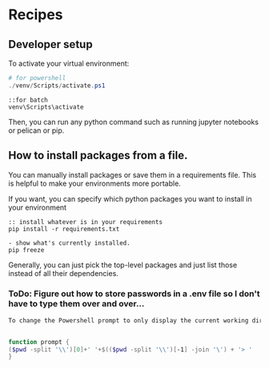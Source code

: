 # Recipes

## Developer setup

To activate your virtual environment:

```powershell
# for powershell
./venv/Scripts/activate.ps1
```

```batch
::for batch
venv\Scripts\activate
```

Then, you can run any python command such as running jupyter notebooks or pelican or pip.

## How to install packages from a file.

You can manually install packages or save them in a requirements file. This is helpful to make your environments more portable.

If you want, you can specify which python packages you want to install in your environment

```batch
:: install whatever is in your requirements
pip install -r requirements.txt

- show what's currently installed.
pip freeze
``` 

Generally, you can just pick the top-level packages and just list those instead of all their dependencies.

### ToDo: Figure out how to store passwords in a .env file so I don't have to type them over and over...

``` Powershell Prompt
To change the Powershell prompt to only display the current working directory copy and paste this into your powershell:


function prompt {
($pwd -split '\\')[0]+' '+$(($pwd -split '\\')[-1] -join '\') + '> '
}

```
